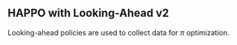 ## HAPPO with Looking-Ahead v2

Looking-ahead policies are used to collect data for $\pi$ optimization.
